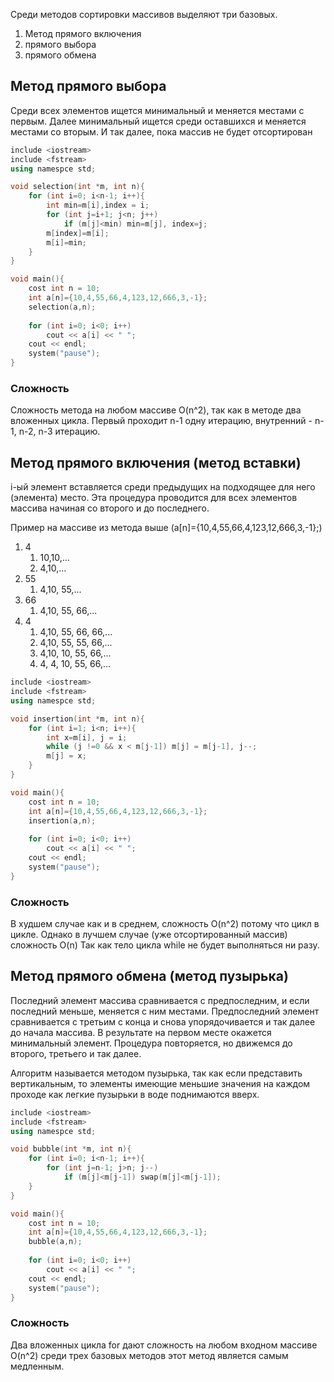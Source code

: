 Среди методов сортировки массивов выделяют три базовых.
1. Метод прямого включения
2. прямого выбора
3. прямого обмена

## Метод прямого выбора
Среди всех элементов ищется минимальный и меняется местами с первым. Далее минимальный ищется среди оставшихся и меняется местами со вторым. И так далее, пока массив не будет отсортирован

```c++
include <iostream>
include <fstream>
using namespce std;

void selection(int *m, int n){
	for (int i=0; i<n-1; i++){
		int min=m[i],index = i;
		for (int j=i+1; j<n; j++)
			if (m[j]<min) min=m[j], index=j;
		m[index]=m[i];
		m[i]=min;
	}
}

void main(){
	cost int n = 10;
	int a[n]={10,4,55,66,4,123,12,666,3,-1};
	selection(a,n);
	
	for (int i=0; i<0; i++)
		cout << a[i] << " ";
	cout << endl;
	system("pause");
}
```
### Сложность 
Сложность метода на любом массиве O(n^2), так как в методе два вложенных цикла. Первый проходит n-1 одну итерацию, внутренний - n-1, n-2, n-3 итерацию. 

## Метод прямого включения (метод вставки)
i-ый элемент вставляется среди предыдущих на подходящее для него (элемента) место. Эта процедура проводится для всех элементов массива начиная со второго и до последнего. 

Пример на массиве из метода выше (a[n]={10,4,55,66,4,123,12,666,3,-1};)
1)  4 
	1) 10,10,...
	2) 4,10,...
2) 55
	1) 4,10, 55,...
3) 66
	1) 4,10, 55, 66,...
4) 4
	1) 4,10, 55, 66, 66,...
	2) 4,10, 55, 55, 66,...
	3) 4,10, 10, 55, 66,...
	4) 4, 4, 10, 55, 66,...
	
```c++
include <iostream>
include <fstream>
using namespce std;

void insertion(int *m, int n){
	for (int i=1; i<n; i++){
		int x=m[i], j = i;
		while (j !=0 && x < m[j-1]) m[j] = m[j-1], j--;
		m[j] = x;
	}
}

void main(){
	cost int n = 10;
	int a[n]={10,4,55,66,4,123,12,666,3,-1};
	insertion(a,n);
	
	for (int i=0; i<0; i++)
		cout << a[i] << " ";
	cout << endl;
	system("pause");
}

```
### Сложность 
В худшем случае как и в среднем, сложность O(n^2) потому что цикл в цикле.
Однако в лучшем случае (уже отсортированный массив) сложность O(n)
Так как тело цикла while не будет выполняться ни разу.

## Метод прямого обмена (метод пузырька)
Последний элемент массива сравнивается с предпоследним, и если последний меньше, меняется с ним местами. Предпоследний элемент сравнивается с третьим с конца и снова упорядочивается и так далее до начала массива. В результате на первом месте окажется минимальный элемент. Процедура повторяется, но движемся до второго, третьего и так далее.

Алгоритм называется методом пузырька, так как если представить вертикальным, то элементы имеющие меньшие значения на каждом проходе как легкие пузырьки в воде поднимаются вверх.
```c++
include <iostream>
include <fstream>
using namespce std;

void bubble(int *m, int n){
	for (int i=0; i<n-1; i++){
		for (int j=n-1; j>n; j--)
			if (m[j]<m[j-1]) swap(m[j]<m[j-1]);
	}
}

void main(){
	cost int n = 10;
	int a[n]={10,4,55,66,4,123,12,666,3,-1};
	bubble(a,n);
	
	for (int i=0; i<0; i++)
		cout << a[i] << " ";
	cout << endl;
	system("pause");
}
```
### Сложность 
Два вложенных цикла for дают сложность на любом входном массиве O(n^2)
среди трех базовых методов этот метод является самым медленным. 